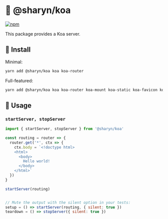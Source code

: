 # 🌹 @sharyn/koa

[![npm](https://img.shields.io/npm/v/@sharyn/koa.svg)](https://www.npmjs.com/package/@sharyn/koa)

This package provides a Koa server.

## 🌹 Install

Minimal:

```bash
yarn add @sharyn/koa koa koa-router
```

Full-featured:

```bash
yarn add @sharyn/koa koa koa-router koa-mount koa-static koa-favicon koa-compress
```

## 🌹 Usage

### `startServer, stopServer`

```js
import { startServer, stopServer } from '@sharyn/koa'

const routing = router => {
  router.get('*', ctx => {
    ctx.body = `<!doctype html>
    <html>
      <body>
        Hello world!
      </body>
    </html>`
  })
}

startServer(routing)


// Mute the output with the silent option in your tests:
setup = () => startServer(routing, { silent: true })
teardown = () => stopServer({ silent: true })
```

